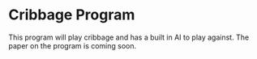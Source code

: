 # Cribbage Program

This program will play cribbage and has a built in AI to play against.  The paper on the program is coming soon. 


